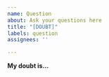 ```yaml
---
name: Question
about: Ask your questions here
title: "[DOUBT]"
labels: question
assignees: ''

---
```


**My doubt is...**
<!-- Have a doubt using this program? Be sure to read the documentation before asking questions! -->
